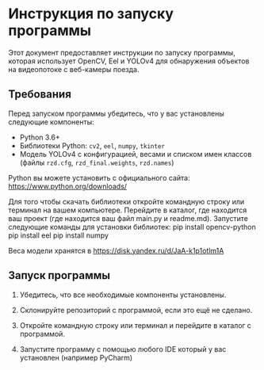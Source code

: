 # Инструкция по запуску программы

Этот документ предоставляет инструкции по запуску программы, которая использует OpenCV, Eel и YOLOv4 для обнаружения объектов на видеопотоке с веб-камеры поезда.

## Требования

Перед запуском программы убедитесь, что у вас установлены следующие компоненты:

- Python 3.6+
- Библиотеки Python: `cv2`, `eel`, `numpy`, `tkinter`
- Модель YOLOv4 с конфигурацией, весами и списком имен классов (файлы `rzd.cfg`, `rzd_final.weights`, `rzd.names`)

Python вы можете установить с официального сайта: https://www.python.org/downloads/

Для того чтобы скачать библиотеки откройте командную строку или терминал на вашем компьютере.
Перейдите в каталог, где находится ваш проект (где находится ваш файл main.py и readme.md).
Запустите следующие команды для установки библиотек:
pip install opencv-python
pip install eel
pip install numpy

Веса модели хранятся в https://disk.yandex.ru/d/JaA-k1p1otlm1A
## Запуск программы

1. Убедитесь, что все необходимые компоненты установлены.

2. Склонируйте репозиторий с программой, если это ещё не сделано.

3. Откройте командную строку или терминал и перейдите в каталог с программой.

4. Запустите программу с помощью любого IDE который у вас установлен (например PyCharm)
